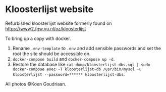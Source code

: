 # Kloosterlijst website

Refurbished kloosterlijst website formerly found on https://www2.fgw.vu.nl/oz/kloosterlijst

To bring up a copy with docker. 
1. Rename `.env-template` to `.env` and add sensible passwords and set the root the site should be accessible on.
2. `docker-compose build` and `docker-compose up -d`.
3. Restore the database like `cat dump/kloosterlijst-dbs.sql | sudo docker-compose exec -T kloosterlijst-db /usr/bin/mysql -u kloosterlijst --password=****** kloosterlijst-dbs`.

All photos &copy;Koen Goudriaan.